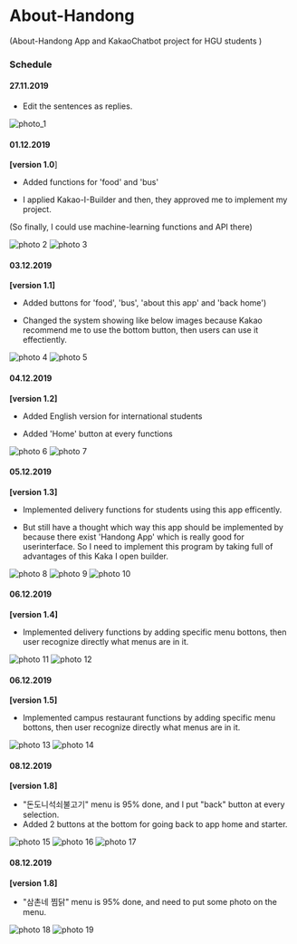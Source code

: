 # About-Handong
(About-Handong App and KakaoChatbot project for HGU students )


### Schedule

#### 27.11.2019
- Edit the sentences as replies.

![photo_1](/Image-sources/27.11.2019.png ) 


#### 01.12.2019 
__[version 1.0__]

- Added functions for 'food' and 'bus'

- I applied Kakao-I-Builder and then, they approved me to implement my project.

(So finally, I could use machine-learning functions and API there)

![photo 2](/Image-sources/01.12.2019.png ) 
![photo 3](/Image-sources/01.12.2019-(2).png ) 


#### 03.12.2019 
__[version 1.1]__ 

- Added buttons for 'food', 'bus', 'about this app' and 'back home')

- Changed the system showing like below images because Kakao recommend me to use the bottom button, then users can use it effectiently.

![photo 4](/Image-sources/03.12.2019.jpeg ) 
![photo 5](/Image-sources/03.12.2019-(2).png ) 


#### 04.12.2019 
__[version 1.2]__ 

- Added English version for international students

- Added 'Home' button at every functions

![photo 6](/Image-sources/04.12.2019.png ) 
![photo 7](/Image-sources/04.12.2019-(2).png ) 


#### 05.12.2019 
__[version 1.3]__ 

- Implemented delivery functions for students using this app efficently.

- But still have a thought which way this app should be implemented by because there exist 'Handong App' which is really good for userinterface. So I need to implement this program by taking full of advantages of this Kaka I open builder.

![photo 8](/Image-sources/05.12.2019.jpeg ) 
![photo 9](/Image-sources/05.12.2019-(2).jpeg ) 
![photo 10](/Image-sources/05.12.2019-(3).jpeg ) 

#### 06.12.2019 
__[version 1.4]__ 

- Implemented delivery functions by adding specific menu bottons, then user recognize directly what menus are in it.


![photo 11](/Image-sources/06.12.2019.jpeg ) 
![photo 12](/Image-sources/06.12.2019-(2).jpeg ) 


#### 06.12.2019 
__[version 1.5]__ 

- Implemented campus restaurant functions by adding specific menu bottons, then user recognize directly what menus are in it.


![photo 13](/Image-sources/06.12.2019-(3).jpeg ) 
![photo 14](/Image-sources/06.12.2019-(4).jpeg ) 

#### 08.12.2019 
__[version 1.8]__ 

- "돈도니석쇠불고기" menu is 95% done, and I put "back" button at every selection.
- Added 2 buttons at the bottom for going back to app home and starter.


![photo 15](/Image-sources/08.12.2019.jpeg ) 
![photo 16](/Image-sources/08.12.2019-(2).jpeg ) 
![photo 17](/Image-sources/08.12.2019-(3).jpeg ) 

#### 08.12.2019 
__[version 1.8]__ 

- "삼촌네 찜닭" menu is 95% done, and need to put some photo on the menu.


![photo 18](/Image-sources/12.12.2019.jpeg ) 
![photo 19](/Image-sources/12.12.2019-(2).jpeg ) 
